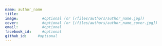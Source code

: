 ```yaml
---
name: author_name
title: 		     
image: 		     #optional (or [/files/authors/author_name.jpg])
cover: 		     #optional (or [/files/authors/author_name_cover.jpg])
email: 		     #optional
facebook_id:	 #optional
github_id:     #optional
---
```


